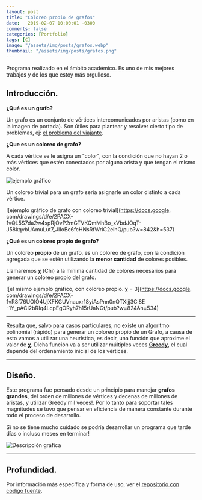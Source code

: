 ```yaml
---
layout: post
title: "Coloreo propio de grafos"
date:   2019-02-07 10:00:01 -0300
comments: false
categories: [Portfolio]
tags: [C]
image: "/assets/img/posts/grafos.webp"
thumbnail: "/assets/img/posts/grafos.png"
---
```


Programa realizado en el ámbito académico. Es uno de mis mejores trabajos y de los que estoy más orgulloso.

## Introducción.

**¿Qué es un grafo?**

Un grafo es un conjunto de vértices intercomunicados por aristas (como en la imagen de portada). Son útiles para 
plantear y resolver cierto tipo de problemas, ej: 
[el problema del viajante](https://es.wikipedia.org/wiki/Problema_del_viajante).

**¿Que es un coloreo de grafo?**

A cada vértice se le asigna un "color", con la condición que no hayan 2 o más vértices que estén conectados por alguna 
arista y que tengan el mismo color.

![ejemplo gráfico](https://docs.google.com/drawings/d/e/2PACX-1vRECQKsD5Ug1nJFwcabXvXEOJ1mRldy4bxWEOwZaI4_GjlQ4RgauR-k4n6dFnj1f7Z8tlfdBykFZWcY/pub?w=426&h=116)

Un coloreo trivial para un grafo sería asignarle un color distinto a cada vértice.

![ejemplo gráfico de grafo con coloreo trivial](https://docs.google.
com/drawings/d/e/2PACX-1vQL5S7da2w4spRjOvP2mGTVKQmMhBo_xVbdJOqT-J58kqvbUAmuLut7_JlIoBc6fcHNsRfWriC2eihQ/pub?w=842&h=537)

**¿Qué es un coloreo propio de grafo?**

Un coloreo **propio** de un grafo, es un coloreo de grafo, con la condición agregada que se estén utilizando la **menor 
cantidad** de colores posibles.

Llamaremos **&chi;** (Chi) a la mínima cantidad de colores necesarios para generar un coloreo propio del grafo.

![el mismo ejemplo gráfico, con coloreo propio. &chi; = 3](https://docs.google.
com/drawings/d/e/2PACX-1vR8f76UOlO4UjXFKGUVnauxr18yiAsPnn0nQTXijj3Ci8E
-1Y_pACI2bRIq4LcpEgORyh7h15rUaNGt/pub?w=824&h=534)

---

Resulta que, salvo para casos particulares, no existe un algoritmo polinomial (rápido) para generar un coloreo propio
de un Grafo, a causa de esto vamos a utilizar una heurística, es decir, una función que aproxime el valor de 
**&chi;**. Dicha función va a ser utilizar múltiples veces 
[**Greedy**](https://en.wikipedia.org/wiki/Greedy_algorithm), el cual depende del ordenamiento inicial 
de los vértices.

---

## Diseño.

Este programa fue pensado desde un principio para manejar **grafos grandes**, del orden de millones de vértices y
 decenas de millones de aristas, y utilizar Greedy mil veces!. Por lo tanto para soportar tales magnitudes se tuvo que
  pensar en eficiencia de manera constante durante todo el proceso de desarrollo.

Si no se tiene mucho cuidado se podría desarrollar un programa que tarde días o incluso meses en terminar!

![Descripción gráfica](https://docs.google.com/drawings/d/e/2PACX-1vRtoy1g3svRkMHvuquHsUWwb5f3PU-p46w6sj01tso7xjRhvR3HLZtEwh8tph_Y7Fmx6klteQVu7dlJ/pub?w=944&h=563)

---

## Profundidad.

Por información más específica y forma de uso, ver el 
[repositorio con código fuente](https://github.com/nahuelbrandan/discreta2).

